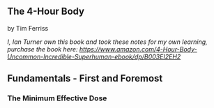 ## The 4-Hour Body

by Tim Ferriss

*I, Ian Turner own this book and took these notes for my own learning, purchase
the book here: https://www.amazon.com/4-Hour-Body-Uncommon-Incredible-Superhuman-ebook/dp/B003EI2EH2*

## Fundamentals - First and Foremost

### The Minimum Effective Dose



